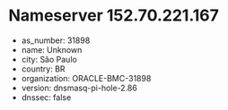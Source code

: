 # Nameserver 152.70.221.167

* as_number: 31898
* name: Unknown
* city: São Paulo
* country: BR
* organization: ORACLE-BMC-31898
* version: dnsmasq-pi-hole-2.86
* dnssec: false
